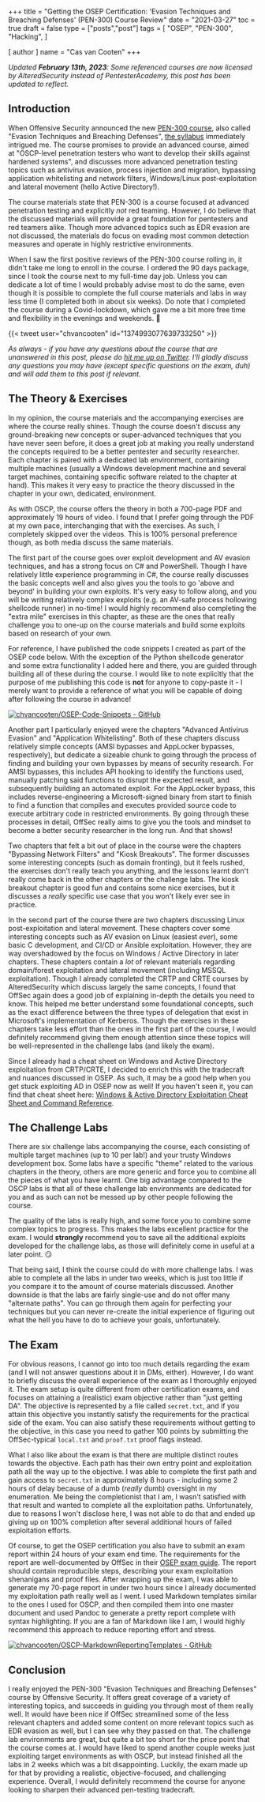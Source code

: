 +++
title = "Getting the OSEP Certification: 'Evasion Techniques and Breaching Defenses' (PEN-300) Course Review"
date = "2021-03-27"
toc = true
draft = false
type = ["posts","post"]
tags = [
    "OSEP",
    "PEN-300",
    "Hacking",
]

[ author ]
  name = "Cas van Cooten"
+++

*Updated **February 13th, 2023**: Some referenced courses are now licensed by AlteredSecurity instead of PentesterAcademy, this post has been updated to reflect.*

## Introduction

When Offensive Security announced the new [PEN-300 course](https://www.offensive-security.com/pen300-osep/#course), also called "Evasion Techniques and Breaching Defenses", [the syllabus](https://www.offensive-security.com/documentation/PEN300-Syllabus.pdf) immediately intrigued me. The course promises to provide an advanced course, aimed at "OSCP-level penetration testers who want to develop their skills against hardened systems", and discusses more advanced penetration testing topics such as antivirus evasion, process injection and migration, bypassing application whitelisting and network filters, Windows/Linux post-exploitation and lateral movement (hello Active Directory!).

The course materials state that PEN-300 is a course focused at advanced penetration testing and explicitly *not* red teaming. However, I do believe that the discussed materials will provide a great foundation for pentesters and red teamers alike. Though more advanced topics such as EDR evasion are not discussed, the materials do focus on evading most common detection measures and operate in highly restrictive environments.

When I saw the first positive reviews of the PEN-300 course rolling in, it didn't take me long to enroll in the course. I ordered the 90 days package, since I took the course next to my full-time day job. Unless you can dedicate a lot of time I would probably advise most to do the same, even though it is possible to complete the full course materials and labs in way less time (I completed both in about six weeks). Do note that I completed the course during a Covid-lockdown, which gave me a bit more free time and flexibility in the evenings and weekends. 🙂

{{< tweet user="chvancooten" id="1374993077639733250" >}}

*As always - if you have any questions about the course that are unanswered in this post, please do [hit me up on Twitter](https://twitter.com/chvancooten). I'll gladly discuss any questions you may have (except specific questions on the exam, duh) and will add them to this post if relevant.*

## The Theory & Exercises

In my opinion, the course materials and the accompanying exercises are where the course really shines. Though the course doesn't discuss any ground-breaking new concepts or super-advanced techniques that you have never seen before, it does a great job at making you really understand the concepts required to be a better pentester and security researcher. Each chapter is paired with a dedicated lab environment, containing multiple machines (usually a Windows development machine and several target machines, containing specific software related to the chapter at hand). This makes it very easy to practice the theory discussed in the chapter in your own, dedicated, environment.

As with OSCP, the course offers the theory in both a 700-page PDF and approximately 19 hours of video. I found that I prefer going through the PDF at my own pace, interchanging that with the exercises. As such, I completely skipped over the videos. This is 100% personal preference though, as both media discuss the same materials.

The first part of the course goes over exploit development and AV evasion techniques, and has a strong focus on C# and PowerShell. Though I have relatively little experience programming in C#, the course really discusses the basic concepts well and also gives you the tools to go 'above and beyond' in building your own exploits. It's very easy to follow along, and you will be writing relatively complex exploits (e.g. an AV-safe process hollowing shellcode runner) in no-time! I would highly recommend also completing the "extra mile" exercises in this chapter, as these are the ones that really challenge you to one-up on the course materials and build some exploits based on research of your own.

For reference, I have published the code snippets I created as part of the OSEP code below. With the exception of the Python shellcode generator and some extra functionality I added here and there, you are guided through building all of these during the course. I would like to note explicitly that the purpose of me publishing this code is **not** for anyone to copy-paste it - I merely want to provide a reference of what you will be capable of doing after following the course in advance!

[![chvancooten/OSEP-Code-Snippets - GitHub](https://gh-card.dev/repos/chvancooten/OSEP-Code-Snippets.svg?fullname=)](https://github.com/chvancooten/OSEP-Code-Snippets)

Another part I particularly enjoyed were the chapters "Advanced Antivirus Evasion" and "Application Whitelisting". Both of these chapters discuss relatively simple concepts (AMSI bypasses and AppLocker bypasses, respectively), but dedicate a sizeable chunk to going through the process of finding and building your own bypasses by means of security research. For AMSI bypasses, this includes API hooking to identify the functions used, manually patching said functions to disrupt the expected result, and subsequently building an automated exploit. For the AppLocker bypass, this includes reverse-engineering a Microsoft-signed binary from start to finish to find a function that compiles and executes provided source code to execute arbitrary code in restricted environments. By going through these processes in detail, OffSec really aims to give you the tools and mindset to become a better security researcher in the long run. And that shows!

Two chapters that felt a bit out of place in the course were the chapters "Bypassing Network Filters" and "Kiosk Breakouts". The former discusses some interesting concepts (such as domain fronting), but it feels rushed, the exercises don't really teach you anything, and the lessons learnt don't really come back in the other chapters or the challenge labs. The kiosk breakout chapter is good fun and contains some nice exercises, but it discusses a *really* specific use case that you won't likely ever see in practice.

In the second part of the course there are two chapters discussing Linux post-exploitation and lateral movement. These chapters cover some interesting concepts such as AV evasion on Linux (easiest *ever*), some basic C development, and CI/CD or Ansible exploitation. However, they are way overshadowed by the focus on Windows / Active Directory in later chapters. These chapters contain a *lot* of relevant materials regarding domain/forest exploitation and lateral movement (including MSSQL exploitation). Though I already completed the CRTP and CRTE courses by AlteredSecurity which discuss largely the same concepts, I found that OffSec again does a good job of explaining in-depth the details you need to know. This helped me better understand some foundational concepts, such as the exact difference between the three types of delegation that exist in Microsoft's implementation of Kerberos. Though the exercises in these chapters take less effort than the ones in the first part of the course, I would definitely recommend giving them enough attention since these topics will be well-represented in the challenge labs (and likely the exam).

Since I already had a cheat sheet on Windows and Active Directory exploitation from CRTP/CRTE, I decided to enrich this with the tradecraft and nuances discussed in OSEP. As such, it may be a good help when you get stuck exploiting AD in OSEP now as well! If you haven't seen it, you can find that cheat sheet here: 
[Windows & Active Directory Exploitation Cheat Sheet and Command Reference](https://casvancooten.com/posts/2020/11/windows-active-directory-exploitation-cheat-sheet-and-command-reference/).

## The Challenge Labs

There are six challenge labs accompanying the course, each consisting of multiple target machines (up to 10 per lab!) and your trusty Windows development box. Some labs have a specific "theme" related to the various chapters in the theory, others are more generic and force you to combine all the pieces of what you have learnt. One big advantage compared to the OSCP labs is that all of these challenge lab environments are dedicated for you and as such can not be messed up by other people following the course.

The quality of the labs is really high, and some force you to combine some complex topics to progress. This makes the labs excellent practice for the exam. I would **strongly** recommend you to save all the additional exploits developed for the challenge labs, as those will definitely come in useful at a later point. 😏

That being said, I think the course could do with more challenge labs. I was able to complete all the labs in under two weeks, which is just too little if you compare it to the amount of course materials discussed. Another downside is that the labs are fairly single-use and do not offer many "alternate paths". You can go through them again for perfecting your techniques but you can never re-create the initial experience of figuring out what the hell you have to do to achieve your goals, unfortunately. 

## The Exam

For obvious reasons, I cannot go into too much details regarding the exam (and I will not answer questions about it in DMs, either). However, I do want to briefly discuss the overall experience of the exam as I thoroughly enjoyed it. The exam setup is quite different from other certification exams, and focuses on attaining a (realistic) exam objective rather than "just getting DA". The objective is represented by a file called `secret.txt`, and if you attain this objective you instantly satisfy the requirements for the practical side of the exam. You can also satisfy these requirements without getting to the objective, in this case you need to gather 100 points by submitting the OffSec-typical `local.txt` and `proof.txt` proof flags instead.

What I also like about the exam is that there are multiple distinct routes towards the objective. Each path has their own entry point and exploitation path all the way up to the objective. I was able to complete the first path and gain access to `secret.txt` in approximately 8 hours - including some 2 hours of delay because of a dumb (*really* dumb) oversight in my enumeration. Me being the completionist that I am, I wasn't satisfied with that result and wanted to complete all the exploitation paths. Unfortunately, due to reasons I won't disclose here, I was not able to do that and ended up giving up on 100% completion after several additional hours of failed exploitation efforts. 

Of course, to get the OSEP certification you also have to submit an exam report within 24 hours of your exam end time. The requirements for the report are well-documented by OffSec in their [OSEP exam guide](https://help.offensive-security.com/hc/en-us/articles/360050293792-OSEP-Exam-Guide). The report should contain reproducible steps, describing your exam exploitation shenanigans and proof files. After wrapping up the exam, I was able to generate my 70-page report in under two hours since I already documented my exploitation path really well as I went. I used Markdown templates similar to the ones I used for OSCP, and then compiled them into one master document and used Pandoc to generate a pretty report complete with syntax highlighting. If you are a fan of Markdown like I am, I would highly recommend this approach to reduce reporting effort and stress.

[![chvancooten/OSCP-MarkdownReportingTemplates - GitHub](https://gh-card.dev/repos/chvancooten/OSCP-MarkdownReportingTemplates.svg?fullname=)](https://github.com/chvancooten/OSCP-MarkdownReportingTemplates)

## Conclusion

I really enjoyed the PEN-300 "Evasion Techniques and Breaching Defenses" course by Offensive Security. It offers great coverage of a variety of interesting topics, and succeeds in guiding you through most of them really well. It would have been nice if OffSec streamlined some of the less relevant chapters and added some content on more relevant topics such as EDR evasion as well, but I can see why they passed on that. The challenge lab environments are great, but quite a bit too short for the price point that the course comes at. I would have liked to spend another couple weeks just exploiting target environments as with OSCP, but instead finished all the labs in 2 weeks which was a bit disappointing. Luckily, the exam made up for that by providing a realistic, objective-focused, and challenging experience. Overall, I would definitely recommend the course for anyone looking to sharpen their advanced pen-testing tradecraft.